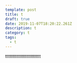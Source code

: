```yaml
---
template: post
title: t
draft: true
date: 2019-11-07T18:20:22.261Z
description: t
category: t
tags:
  - t
---
```

ttttttttttttttttttttttttt
